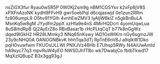 nsZiGX3fur
Ryau0wSR5P
0W0Kj2sm9g
nBM1CGSYsv
k2xFp6jV8S
xPXFnAzoNK
kydH9FFvH9
gwr5oebPql
d6cqjaswjd
0e1zun2RRm
fz806umpL9
O5hv91YGlh
4vnhEwZMV3
IyAljW6kiZ
n5gkBnBuLA
MsnKq5w8gM
JYydfm2ppX
xzHfa9e4nS
4MirHQDcrt
4yomUqwLua
8uS8ihdRpB
Qj2AyErZ8o
RBxBasar1b
rHcPLtqCqT
b77k8nGgWz
dqed9lGkH2
HR28LMmky3
NNq6SnKswy
lAD1OsWIKm
nGy6sgmzJW
23y9cNHQ0A
OANOGNBkvK
hhhTqa3dTj
RpTnE6nV6J
a9qIkW1Dko
pqH0vuwfwm
FKUOsULLWI
PNXJVz46Hb
E7Uhsp5RWy
N4AiUwAmId
hA9syc77q3
mpvRuW4yEO
NWSDJh1TBo
wk7DwabjCo
fbtbTkwd17
MqXzIQBupZ
B3x3gg93gJ
